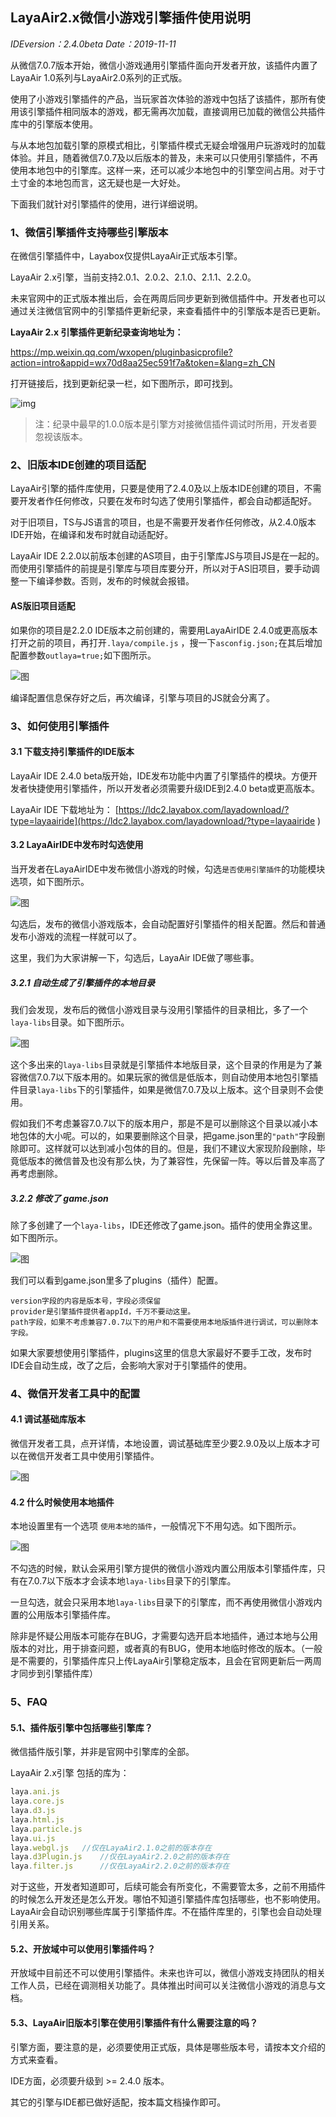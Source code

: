 ## LayaAir2.x微信小游戏引擎插件使用说明

 *IDEversion：2.4.0beta        Date：2019-11-11*

从微信7.0.7版本开始，微信小游戏通用引擎插件面向开发者开放，该插件内置了LayaAir 1.0系列与LayaAir2.0系列的正式版。

使用了小游戏引擎插件的产品，当玩家首次体验的游戏中包括了该插件，那所有使用该引擎插件相同版本的游戏，都无需再次加载，直接调用已加载的微信公共插件库中的引擎版本使用。

与从本地包加载引擎的原模式相比，引擎插件模式无疑会增强用户玩游戏时的加载体验。并且，随着微信7.0.7及以后版本的普及，未来可以只使用引擎插件，不再使用本地包中的引擎库。这样一来，还可以减少本地包中的引擎空间占用。对于寸土寸金的本地包而言，这无疑也是一大好处。

下面我们就针对引擎插件的使用，进行详细说明。



### 1、微信引擎插件支持哪些引擎版本

在微信引擎插件中，Layabox仅提供LayaAir正式版本引擎。

LayaAir 2.x引擎，当前支持2.0.1、2.0.2、2.1.0、2.1.1、2.2.0。

未来官网中的正式版本推出后，会在两周后同步更新到微信插件中。开发者也可以通过关注微信官网中的引擎插件更新纪录，来查看插件中的引擎版本是否已更新。

**LayaAir 2.x 引擎插件更新纪录查询地址为：**

https://mp.weixin.qq.com/wxopen/pluginbasicprofile?action=intro&appid=wx70d8aa25ec591f7a&token=&lang=zh_CN

打开链接后，找到更新纪录一栏，如下图所示，即可找到。

![img](img/1.png) 

> 注：纪录中最早的1.0.0版本是引擎方对接微信插件调试时所用，开发者要忽视该版本。



### 2、旧版本IDE创建的项目适配

LayaAir引擎的插件库使用，只要是使用了2.4.0及以上版本IDE创建的项目，不需要开发者作任何修改，只要在发布时勾选了使用引擎插件，都会自动都适配好。

对于旧项目，TS与JS语言的项目，也是不需要开发者作任何修改，从2.4.0版本IDE开始，在编译和发布时就自动适配好。

LayaAir IDE 2.2.0以前版本创建的AS项目，由于引擎库JS与项目JS是在一起的。而使用引擎插件的前提是引擎库与项目库要分开，所以对于AS旧项目，要手动调整一下编译参数。否则，发布的时候就会报错。

#### AS版旧项目适配

如果你的项目是2.2.0 IDE版本之前创建的，需要用LayaAirIDE 2.4.0或更高版本打开之前的项目，再打开`.laya/compile.js` ，搜一下`asconfig.json;`在其后增加配置参数`outlaya=true;`如下图所示。

![图](img/10.png) 

编译配置信息保存好之后，再次编译，引擎与项目的JS就会分离了。



### 3、如何使用引擎插件

#### 3.1 下载支持引擎插件的IDE版本

LayaAir IDE 2.4.0 beta版开始，IDE发布功能中内置了引擎插件的模块。方便开发者快捷使用引擎插件，所以开发者必须需要升级IDE到2.4.0 beta或更高版本。

LayaAir IDE 下载地址为： [https://ldc2.layabox.com/layadownload/?type=layaairide](https://ldc2.layabox.com/layadownload/?type=layaairide ) 

#### 3.2 LayaAirIDE中发布时勾选使用

当开发者在LayaAirIDE中发布微信小游戏的时候，勾选`是否使用引擎插件`的功能模块选项，如下图所示。

![图](img/2.png) 

勾选后，发布的微信小游戏版本，会自动配置好引擎插件的相关配置。然后和普通发布小游戏的流程一样就可以了。

这里，我们为大家讲解一下，勾选后，LayaAir IDE做了哪些事。

##### 3.2.1 自动生成了引擎插件的本地目录

我们会发现，发布后的微信小游戏目录与没用引擎插件的目录相比，多了一个`laya-libs`目录。如下图所示。

![图](img/5.png) 

这个多出来的`laya-libs`目录就是引擎插件本地版目录，这个目录的作用是为了兼容微信7.0.7以下版本用的。如果玩家的微信是低版本，则自动使用本地包引擎插件目录`laya-libs`下的引擎插件，如果是微信7.0.7及以上版本。这个目录则不会使用。

假如我们不考虑兼容7.0.7以下的版本用户，那是不是可以删除这个目录以减小本地包体的大小呢。可以的，如果要删除这个目录，把game.json里的`"path"`字段删除即可。这样就可以达到减小包体的目的。但是，我们不建议大家现阶段删除，毕竟低版本的微信普及也没有那么快，为了兼容性，先保留一阵。等以后普及率高了再考虑删除。

##### 3.2.2 修改了 game.json

除了多创建了一个`laya-libs`，IDE还修改了game.json。插件的使用全靠这里。如下图所示。

![图](img/6.png) 

我们可以看到game.json里多了plugins（插件）配置。

```
version字段的内容是版本号，字段必须保留
provider是引擎插件提供者appId，千万不要动这里。
path字段，如果不考虑兼容7.0.7以下的用户和不需要使用本地版插件进行调试，可以删除本字段。
```

如果大家要想使用引擎插件，plugins这里的信息大家最好不要手工改，发布时IDE会自动生成，改了之后，会影响大家对于引擎插件的使用。



### 4、微信开发者工具中的配置

#### 4.1  调试基础库版本

微信开发者工具，点开详情，本地设置，调试基础库至少要2.9.0及以上版本才可以在微信开发者工具中使用引擎插件。 

![图](img/7.png) 

#### 4.2 什么时候使用本地插件

本地设置里有一个选项 `使用本地的插件`，一般情况下不用勾选。如下图所示。

![图](img/8.png) 

不勾选的时候，默认会采用引擎方提供的微信小游戏内置公用版本引擎插件库，只有在7.0.7以下版本才会读本地`laya-libs`目录下的引擎库。

一旦勾选，就会只采用本地`laya-libs`目录下的引擎库，而不再使用微信小游戏内置的公用版本引擎插件库。

除非是怀疑公用版本可能存在BUG，才需要勾选开启本地插件，通过本地与公用版本的对比，用于排查问题，或者真的有BUG，使用本地临时修改的版本。（一般是不需要的，引擎插件库只上传LayaAir引擎稳定版本，且会在官网更新后一两周才同步到引擎插件库）





### 5、FAQ

#### 5.1、插件版引擎中包括哪些引擎库？

微信插件版引擎，并非是官网中引擎库的全部。

LayaAir 2.x引擎 包括的库为：

```typescript
laya.ani.js
laya.core.js
laya.d3.js
laya.html.js
laya.particle.js
laya.ui.js
laya.webgl.js 	//仅在LayaAir2.1.0之前的版本存在 
laya.d3Plugin.js	//仅在LayaAir2.2.0之前的版本存在 
laya.filter.js 		//仅在LayaAir2.2.0之前的版本存在 
```

对于这些，开发者知道即可，后续可能会有所变化，不需要管太多，之前不用插件的时候怎么开发还是怎么开发。哪怕不知道引擎插件库包括哪些，也不影响使用。LayaAir会自动识别哪些库属于引擎插件库。不在插件库里的，引擎也会自动处理引用关系。

#### 5.2、开放域中可以使用引擎插件吗？

开放域中目前还不可以使用引擎插件。未来也许可以，微信小游戏支持团队的相关工作人员，已经在调测相关功能了。具体推出时间可以关注微信小游戏的消息与文档。

#### 5.3、LayaAir旧版本引擎在使用引擎插件有什么需要注意的吗？

引擎方面，要注意的是，必须要使用正式版，具体是哪些版本号，请按本文介绍的方式来查看。

IDE方面，必须要升级到 >= 2.4.0 版本。

其它的引擎与IDE都已做好适配，按本篇文档操作即可。



